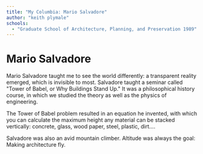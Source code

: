 ```yaml
---
title: "My Columbia: Mario Salvadore"
author: "keith plymale"
schools:
  - "Graduate School of Architecture, Planning, and Preservation 1989"
---
```


# Mario Salvadore

Mario Salvadore taught me to see the world differently: a transparent reality emerged, which is invisible to most. Salvadore taught a seminar called "Tower of Babel, or Why Buildings Stand Up."  It was a philosophical history course, in which we studied the theory as well as the physics of engineering.

The Tower of Babel problem resulted in an equation he invented, with which you can calculate the maximum height any material can be stacked vertically: concrete, glass, wood paper, steel, plastic, dirt....

Salvadore was also an avid mountain climber.  Altitude was always the goal: Making architecture fly.
